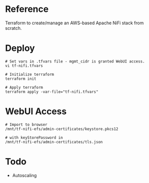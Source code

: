# Reference
Terraform to create/manage an AWS-based Apache NiFi stack from scratch.

# Deploy
```
# Set vars in .tfvars file - mgmt_cidr is granted WebUI access.
vi tf-nifi.tfvars

# Initialize terraform
terraform init

# Apply terraform
terraform apply -var-file="tf-nifi.tfvars"
```

# WebUI Access
```
# Import to browser
/mnt/tf-nifi-efs/admin-certificates/keystore.pkcs12

# with keyStorePassword in
/mnt/tf-nifi-efs/admin-certificates/tls.json
```

# Todo
- Autoscaling
